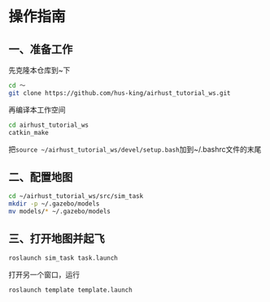 # 操作指南

## 一、准备工作
先克隆本仓库到~下
```bash
cd ～
git clone https://github.com/hus-king/airhust_tutorial_ws.git
```

再编译本工作空间
```bash
cd airhust_tutorial_ws
catkin_make
```
把`source ~/airhust_tutorial_ws/devel/setup.bash`加到~/.bashrc文件的末尾

## 二、配置地图
```bash
cd ~/airhust_tutorial_ws/src/sim_task
mkdir -p ~/.gazebo/models
mv models/* ~/.gazebo/models
```

## 三、打开地图并起飞
```bash
roslaunch sim_task task.launch
```
打开另一个窗口，运行
```bash
roslaunch template template.launch
```
